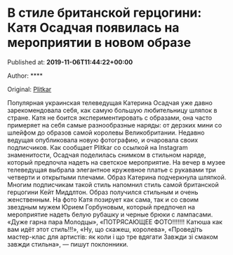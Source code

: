 
# В стиле британской герцогини: Катя Осадчая появилась на мероприятии в новом образе

Published at: **2019-11-06T11:44:22+00:00**

Author: ****

Original: [Plitkar](https://plitkar.com.ua/v-stile-britanskoj-gercogini-katja-osadchaja-pojavilas-na-meroprijatii-v-novom-obraze/)

Популярная украинская телеведущая Катерина Осадчая уже давно зарекомендовала себя, как самую большую любительницу шляпок в стране. Катя не боится экспериментировать с образами, она часто примеряет на себя самые разнообразные наряды: от дерзких мини со шлейфом до образов самой королевы Великобритании. Недавно ведущая опубликовала новую фотографию, и очаровала своих подписчиков.
Как сообщает Plitkar со ссылкой на Instagram знаменитости, Осадчая поделилась снимком в стильном наряде, который предпочла надеть на светское мероприятие. На вечер в музее телеведущая выбрала элегантное кружевное платье с рукавами три четверти и открытыми плечами. Образ Катерина подчеркнула шляпкой.
Многим подписчикам такой стиль напомнил стиль самой британской герцогини Кейт Миддлтон. Образ получился стильным и очень женственным. На фото Катя позирует как сама, так и со своим звездным мужем Юрием Горбуновым, который предпочел на мероприятие надеть белую рубашку и черные брюки с лампасами.
«Дуже гарна пара Молодцы», «ПОТРЯСАЮЩЕЕ ФОТО!!!!!!! Катюша как вам идёт этот стиль!!!», «Ну, що скажеш, королева», «Проведіть мастер-клас для артистів: як коли і що тре вдягати Завжди зі смаком завжди стильна», — пишут поклонники.
